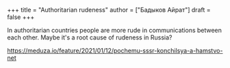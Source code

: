 +++
title = "Authoritarian rudeness"
author = ["Бадыков Айрат"]
draft = false
+++

In authoritarian countries people are more rude in communications between each other.
Maybe it's a root cause of rudeness in Russia?

<https://meduza.io/feature/2021/01/12/pochemu-sssr-konchilsya-a-hamstvo-net>
